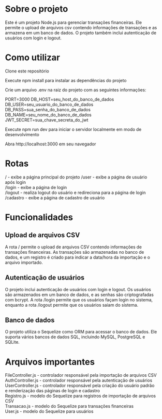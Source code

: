 # Sobre o projeto

Este é um projeto Node.js para gerenciar transações financeiras. Ele permite o upload de arquivos csv contendo informações de transações e as armazena em um banco de dados. O projeto também inclui autenticação de usuários com login e logout.

# Como utilizar

Clone este repositório

Execute npm install para instalar as dependências do projeto

Crie um arquivo .env na raiz do projeto com as seguintes informações:

PORT=3000 
DB_HOST=seu_host_do_banco_de_dados  
DB_USER=seu_usuario_do_banco_de_dados 
DB_PASS=sua_senha_do_banco_de_dados 
DB_NAME=seu_nome_do_banco_de_dados  
JWT_SECRET=sua_chave_secreta_do_jwt 

Execute npm run dev para iniciar o servidor localmente em modo de desenvolvimento 

Abra http://localhost:3000 em seu navegador 

# Rotas
/ - exibe a página principal do projeto 
/user - exibe a página de usuário após login  
/login - exibe a página de login  
/logout - realiza logout do usuário e redireciona para a página de login  
/cadastro - exibe a página de cadastro de usuário 

# Funcionalidades 

## Upload de arquivos CSV
A rota / permite o upload de arquivos CSV contendo informações de transações financeiras. As transações são armazenadas no banco de dados, e um registro é criado para indicar a data/hora da importação e o arquivo importado.

## Autenticação de usuários

O projeto inclui autenticação de usuários com login e logout. Os usuários são armazenados em um banco de dados, e as senhas são criptografadas com bcrypt. A rota /login permite que os usuários façam login no sistema, enquanto a rota /logout permite que os usuários saiam do sistema.

## Banco de dados
O projeto utiliza o Sequelize como ORM para acessar o banco de dados. Ele suporta vários bancos de dados SQL, incluindo MySQL, PostgreSQL e SQLite.

# Arquivos importantes
FileController.js - controlador responsável pela importação de arquivos CSV   
AuthController.js - controlador responsável pela autenticação de usuários   
UserController.js - controlador responsável pela criação do usuário padrão e renderização das páginas de login e cadastro   
Registro.js - modelo do Sequelize para registros de importação de arquivos CSV   
Transacao.js - modelo do Sequelize para transações financeiras     
User.js - modelo do Sequelize para usuários   
